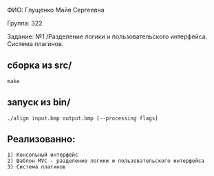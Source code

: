 ФИО: Глущенко Майя Сергеевна

Группа: 322

Задание: №1 /Разделение логики и пользовательского интерфейса. Система плагинов.


## сборка из src/ 
    
    make

## запуск из bin/ 
    
    ./align input.bmp output.bmp [--processing flags]

## Реализованно:
    
    1) Консольный интерфейс
    2) Шаблон MVC - разделение логики и пользовательского интерфейса
    3) Система плагинов
